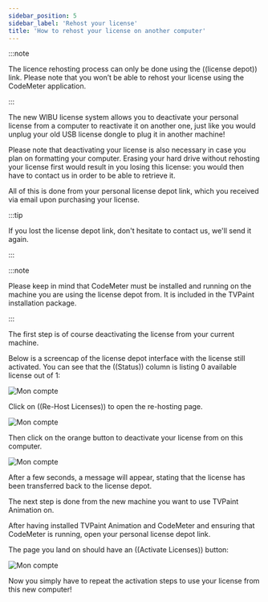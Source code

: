 ```yaml
---
sidebar_position: 5
sidebar_label: 'Rehost your license'
title: 'How to rehost your license on another computer'
---
```


:::note

The licence rehosting process can only be done using the ((license depot)) link. Please note that you won’t be able to rehost your license using the CodeMeter application.

:::

The new WIBU license system allows you to deactivate your personal license from a computer to reactivate it on another one, just like you would unplug your old USB license dongle to plug it in another machine!

Please note that deactivating your license is also necessary in case you plan on formatting your computer. Erasing your hard drive without rehosting your license first would result in you losing this license: you would then have to contact us in order to be able to retrieve it.

All of this is done from your personal license depot link, which you received via email upon purchasing your license.

:::tip

If you lost the license depot link, don't hesitate to contact us, we'll send it again.

:::

:::note

Please keep in mind that CodeMeter must be installed and running on the machine you are using the license depot from. It is included in the TVPaint installation package.

:::

The first step is of course deactivating the license from your current machine.

Below is a screencap of the license depot interface with the license still activated. You can see that the ((Status)) column is listing 0 available license out of 1:

![Mon compte](/img/en/download-install/rehost-step-1.png)

Click on ((Re-Host Licenses)) to open the re-hosting page.

![Mon compte](/img/en/download-install/rehost-step-2.png)

Then click on the orange button to deactivate your license from on this computer.

![Mon compte](/img/en/download-install/rehost-step-3.png)

After a few seconds, a message will appear, stating that the license has been transferred back to the license depot.

The next step is done from the new machine you want to use TVPaint Animation on.


After having installed TVPaint Animation and CodeMeter and ensuring that CodeMeter is running, open your personal license depot link.

The page you land on should have an ((Activate Licenses)) button:

![Mon compte](/img/en/download-install/rehost-step-4.png)

Now you simply have to repeat the activation steps to use your license from this new computer!